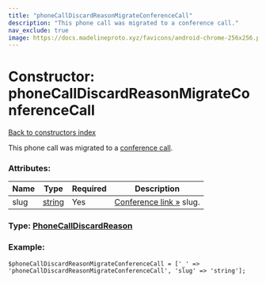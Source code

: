 ```yaml
---
title: "phoneCallDiscardReasonMigrateConferenceCall"
description: "This phone call was migrated to a conference call."
nav_exclude: true
image: https://docs.madelineproto.xyz/favicons/android-chrome-256x256.png
---
```

# Constructor: phoneCallDiscardReasonMigrateConferenceCall  
[Back to constructors index](/API_docs/constructors/index.html)



This phone call was migrated to a [conference call](https://core.telegram.org/api/end-to-end/group-calls).

### Attributes:

| Name     |    Type       | Required | Description |
|----------|---------------|----------|-------------|
|slug|[string](/API_docs/types/string.html) | Yes|[Conference link »](https://core.telegram.org/api/links#conference-links) slug.|



### Type: [PhoneCallDiscardReason](/API_docs/types/PhoneCallDiscardReason.html)


### Example:

```
$phoneCallDiscardReasonMigrateConferenceCall = ['_' => 'phoneCallDiscardReasonMigrateConferenceCall', 'slug' => 'string'];
```  
